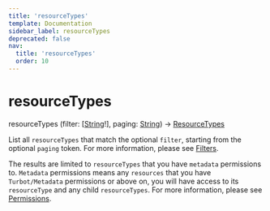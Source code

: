 ```yaml
---
title: 'resourceTypes'
template: Documentation
sidebar_label: resourceTypes
deprecated: false
nav:
  title: 'resourceTypes'
  order: 10
---
```


# resourceTypes

<div className="pb-4 font-roboto-slab text-lg"><span className="font-bold">resourceTypes</span> <span style={{'fontWeight':400,'fontSize':'0.85em'}}>(filter: [<a href="/guardrails/docs/reference/graphql/scalar/String">String</a>!], paging: <a href="/guardrails/docs/reference/graphql/scalar/String">String</a>) &rarr; <a href="/guardrails/docs/reference/graphql/object/ResourceTypes">ResourceTypes</a></span>
</div>



List all `resourceTypes` that match the optional `filter`, starting from the optional `paging` token. For more information, please see [Filters](https://turbot.com/guardrails/docs/reference/filter).

The results are limited to `resourceTypes` that you have `metadata` permissions to. `Metadata` permissions means any `resources` that you have `Turbot/Metadata` permissions or above on, you will have access to its `resourceType` and any child `resourceTypes`. For more information, please see [Permissions](https://turbot.com/guardrails/docs/concepts/iam/permissions).